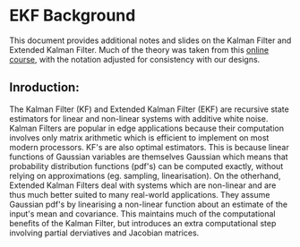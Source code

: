 # EKF Background

This document provides additional notes and slides on the Kalman Filter and Extended Kalman Filter. Much of the theory was taken from this [online course](http://ais.informatik.uni-freiburg.de/teaching/ws13/mapping/), with the notation adjusted for consistency with our designs.

## Inroduction:

The Kalman Filter (KF) and Extended Kalman Filter (EKF) are recursive state estimators for linear and non-linear systems with additive white noise. Kalman Filters are popular in edge applications because their computation involves only matrix arithmetic which is efficient to implement on most modern processors. KF's are also optimal estimators. This is because linear functions of Gaussian variables are themselves Gaussian which means that probability distribution functions (pdf's) can be computed exactly, without relying on approximations (eg. sampling, linearisation). On the otherhand, Extended Kalman Filters deal with systems which are non-linear and are thus much better suited to many real-world applications. They assume Gaussian pdf's by linearising a non-linear function about an estimate of the input's mean and covariance. This maintains much of the computational benefits of the Kalman Filter, but introduces an extra computational step involving partial derviatives and Jacobian matrices.

## 



